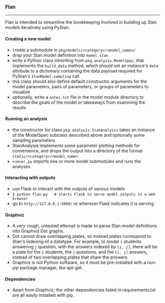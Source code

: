 ### Flan
-----
Flan is intended to streamline the bookkeeping involved in building up Stan models iteratively using PyStan.

#### Creating a new model
 - create a submodule in `pkg/models/<category>/<model_name>/`
 - drop your Stan model definition into `model.stan`
 - write a Python class inheriting from `pkg.analysis.ModelSpec`, that implements the `build_data` method, which should set an instance's `data` attribute to a dictionary containing the data payload required for PyStan's `StanModel.sampling` call
 - this class should also define default constructor arguments for the model parameters, pairs of parameters, or groups of parameters to visualize 
 - optionally, write a `notes.txt` file in the model module directory to describe the goals of the model or takeaways from examining the results

#### Running an analysis
 - the constructor for class `pkg.analysis.StanAnalysis` takes an instance of the ModelSpec subclass described above and optionally some sampling parameters
 - StanAnalysis implements some parameter plotting methods for convenience, and drops the output into a directory of the format `static/<category>/<model_name>`
 - `runner.py` imports one or more model submodules and runs the analyses
 
#### Interacting with outputs
 - use Flask to interact with the outputs of various models
 - `$ python flan.py   # starts Flask to serve model outputs to a web browser`
 - go to `http://127.0.0.1:5000/` or wherever Flask indicates it is serving

#### Graphviz
 - A *very* rough, untested attempt is made to parse Stan model definitions into Graphviz Dot graphs. 
 - Dot cannot draw overlapping plates, so instead plates correspond to Stan's indexing of a datatype.  For example, to model `i` students answering `j` question, with the answers indexed by `[i, j]`, there will be a plate for the `i` students, the `j` questions, and the `[i, j]` answers, instead of two overlapping plates that share the answers.
 - Graphviz is not Python software, so it must be pre-installed with a non-pip package manager, like apt-get.

#### Dependencies
 - Apart from Graphviz, the other dependencies listed in requirements.txt are all easily installed with pip.